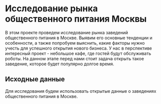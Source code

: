 # Исследование рынка общественного питания Москвы
В этом проекте проведем исследование рынка заведений общественного питания в Москве. Выявим его основные тенденции и особенности, а также попробуем выяснить, какие факторы нужно учесть для успешного открытия нового бизнеса.
У нас в перспективе интересный проект - небольшое кафе, где гостей будут обслуживать роботы. На данном этапе перед нами стоит задача открыть такое заведение, которое будет популярно долгое время. 

## Исходные данные
Для исследования будем использовать открытые данные о заведениях общественного питания в Москве.



